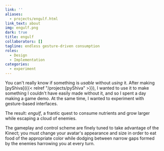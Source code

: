 ```yaml
---
link: ''
aliases:
  - projects/engulf.html
link_text: about
img: engulf.png
dark: true
title: engulf
collaborators: []
tagline: endless gesture-driven consumption
roles:
  - Design
  - Implementation
categories:
  - experiment
---
```


You can't really know if something is _usable_ without _using_ it.
After making [pyShiva]({{< relref "/projects/pyShiva" >}}), I wanted to use it to make something I couldn't have easily made without it, and so I spent a day making a game demo. At the same time, I wanted to experiment with gesture-based interfaces.

The result: _engulf_, a frantic quest to consume nutrients and grow larger while escaping a cloud of enemies.

The gameplay and control scheme are finely tuned to take advantage of the Kinect; you must change your avatar's appearance and size in order to eat food of the appropriate color while dodging between narrow gaps formed by the enemies harrowing you at every turn.